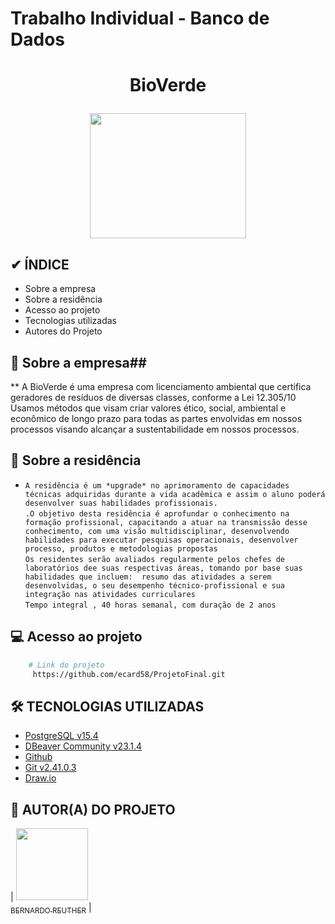 # Trabalho Individual - Banco de Dados

<h1 align="center">
 <p>BioVerde 
   <div align="center">
 <img align= right" width="250" height="200" src="https://github.com/ecard58/ProjetoFinal/blob/5366c9befb27fe93b467026796db0ef9ce205902/toystorefundotransp.png">
</ul> 
</h1>
    
  <!-- Indice -->
## ✔ ÍNDICE ##
- Sobre a empresa
- Sobre a residência
- Acesso ao projeto
- Tecnologias utilizadas
- Autores do Projeto


 <!-- Descrição do Projeto --> 
## 🧫 Sobre a empresa##
** A BioVerde é uma empresa com licenciamento ambiental que certifica geradores de resíduos de diversas classes, conforme a Lei 12.305/10<br>Usamos métodos que visam criar valores ético, social, ambiental e econômico de longo prazo para todas as partes envolvidas em nossos processos visando alcançar a sustentabilidade em nossos processos.


## 🔄 Sobre a residência ## 
- `A residência é um *upgrade* no aprimoramento de capacidades técnicas adquiridas durante a vida acadêmica e assim o aluno poderá desenvolver suas habilidades profissionais.`<br>`.O objetivo desta residência é aprofundar o conhecimento na formação profissional, capacitando a atuar na transmissão desse conhecimento, com uma visão multidisciplinar, desenvolvendo habilidades para executar pesquisas operacionais, desenvolver processo, produtos e metodologias propostas`<br>`Os residentes serão avaliados regularmente pelos chefes de laboratórios dee suas respectivas áreas, tomando por base suas habilidades que incluem:  resumo das atividades a serem desenvolvidas, o seu desempenho técnico-profissional e sua integração nas atividades curriculares`<br>`Tempo integral , 40 horas semanal, com duração de 2 anos` 


## 💻 Acesso ao projeto ##
``` bash
    # Link do projeto
     https://github.com/ecard58/ProjetoFinal.git
```

## 🛠 TECNOLOGIAS UTILIZADAS ##
- [PostgreSQL v15.4](https://www.enterprisedb.com/downloads/postgres-postgresql-downloads)
- [DBeaver Community v23.1.4](https://dbeaver.io/download/)
- [Github](https://github.com/)
- [Git v2.41.0.3](https://git-scm.com/downloads)
- [Draw.io](https://www.drawio.com/)


## 👥 AUTOR(A) DO PROJETO ## 
| [<img loading="lazy" src="https://github.com/ecard58/ProjetoFinal/blob/5366c9befb27fe93b467026796db0ef9ce205902/Bernardo1.png" width=115><br><sub>BERNARDO REUTHER</sub>](https://github.com/YoloDesu) |


